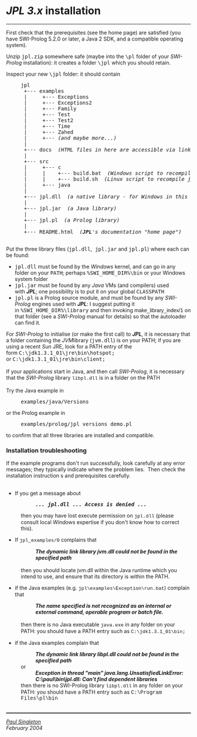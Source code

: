 <!DOCTYPE html PUBLIC "-//w3c//dtd html 4.0 transitional//en">
<html>
<head>
  <meta http-equiv="Content-Type"
 content="text/html; charset=iso-8859-1">
  <meta name="Author" content="Paul Singleton">
  <meta name="GENERATOR"
 content="Mozilla/4.74 [en] (WinNT; U) [Netscape]">
  <title>JPL 3.x installation</title>
</head>
<body>
<h1><span style="font-style: italic;">
JPL 3.x</span> installation</h1>
<hr width="100%">
First check that the prerequisites (see the home page) are satisfied
(you have SWI-Prolog 5.2.0 or later, a Java 2 SDK, and a compatible
operating
system).
<p>Unzip&nbsp;<span style="font-family: monospace;">jpl.zip</span>
somewhere
safe (maybe into the&nbsp;<span style="font-family: monospace;">\pl</span>
folder of your&nbsp;<span style="font-style: italic;">SWI-Prolog</span>
installation): it creates a folder&nbsp;<span
 style="font-family: monospace;">\jpl</span>
which you should retain.
</p>
<p>Inspect your new&nbsp;<span style="font-family: monospace;">\jpl</span>
folder: it should contain
</p>
<pre style="margin-left: 40px;">jpl<br>&nbsp;+--- examples<br>&nbsp;|&nbsp;&nbsp;&nbsp;&nbsp; +--- Exceptions<br>&nbsp;|&nbsp;&nbsp;&nbsp;&nbsp; +--- Exceptions2<br>&nbsp;|&nbsp;&nbsp;&nbsp;&nbsp; +--- Family<br>&nbsp;|&nbsp;&nbsp;&nbsp;&nbsp; +--- Test<br>&nbsp;|&nbsp;&nbsp;&nbsp;&nbsp; +--- Test2<br>&nbsp;|&nbsp;&nbsp;&nbsp;&nbsp; +--- Time<br>&nbsp;|&nbsp;&nbsp;&nbsp;&nbsp; +--- Zahed<br>&nbsp;|&nbsp;&nbsp;&nbsp;&nbsp; +--- <i>(and maybe more...)<br>&nbsp;|<br></i>&nbsp;+--- docs <span
 style="font-style: italic;"> (HTML files in here are accessible via links from the home page)</span><br>&nbsp;|<br>&nbsp;+--- src<br>&nbsp;|&nbsp;&nbsp;&nbsp;&nbsp; +--- c<br>&nbsp;|&nbsp;&nbsp;&nbsp;&nbsp; |    +--- build.bat  <span
 style="font-style: italic;">(Windows script to recompile jpl.c to jpl.dll)</span><br>&nbsp;|&nbsp;&nbsp;&nbsp;&nbsp; |    +--- build.sh  <span
 style="font-style: italic;">(Linux script to recompile jpl.c to libjpl.so)</span><br>&nbsp;|&nbsp;&nbsp;&nbsp;&nbsp; +--- java<br>&nbsp;|<br>&nbsp;+--- jpl.dll&nbsp; <span
 style="font-style: italic;">(a native library - for Windows in this case)</span>
&nbsp;|
&nbsp;+--- jpl.jar&nbsp;<span
 style="font-style: italic;"> (a Java library)</span>
&nbsp;|
&nbsp;+--- jpl.pl&nbsp; <span
 style="font-style: italic;">(a Prolog library)</span>
&nbsp;|
&nbsp;+--- README.html&nbsp; <span
 style="font-style: italic;">(<span style="font-weight: bold; font-style: italic;">JPL</span>'s documentation &quot;home page&quot;)</span>

</pre>
Put the three library files (<span style="font-family: monospace;">jpl.dll</span>,<span
 style="font-family: monospace;"> jpl.jar</span>
and&nbsp;<span style="font-family: monospace;">jpl.pl</span>) where
each
can be found:
<ul>
  <li> <span style="font-family: monospace;">jpl.dll</span> must be
found
by the&nbsp;<span style="font-style: italic;">Windows&nbsp;</span>kernel,
and can go in any folder on your&nbsp;<span
 style="font-family: monospace;">PATH</span>;
perhaps&nbsp;<span style="font-family: monospace;">%SWI_HOME_DIR%\bin</span>
or your Windows system folder<span style="font-family: monospace;"></span></li>
  <li> <span style="font-family: monospace;">jpl.jar</span> must be
found
by any&nbsp;<span style="font-style: italic;">Java&nbsp;</span>VMs
(and compilers) used with&nbsp;<span
 style="font-weight: bold; font-style: italic;">JPL</span>;
one possibility is to put it on your global&nbsp;<span
 style="font-family: monospace;">CLASSPATH</span></li>
  <li> <span style="font-family: monospace;">jpl.pl</span> is a Prolog
source
module, and must be found by any&nbsp;<span style="font-style: italic;">SWI-Prolog</span>
engines used with&nbsp;<span
 style="font-weight: bold; font-style: italic;">JPL</span>:
I suggest putting it in&nbsp;<span style="font-family: monospace;">%SWI_HOME_DIR%\library</span>
and then invoking&nbsp;<span
 style="font-family: helvetica,arial,sans-serif;">make_library_index/1</span>
on that folder (see a<span style="font-style: italic;"> SWI-Prolog</span>
manual for details) so that the autoloader can find it.</li>
</ul>
For&nbsp;<span style="font-style: italic;">SWI-Prolog</span> to
initialise
(or make the first call) to&nbsp;<span
 style="font-weight: bold; font-style: italic;">JPL</span>,
it is necessary that a folder containing the&nbsp;<span
 style="font-style: italic;">JVM</span>library
(<span style="font-family: monospace;">jvm.dll</span>) is on your PATH;
if you are using a recent&nbsp;<span style="font-style: italic;">Sun&nbsp;</span>JRE,
look for a PATH entry of the form&nbsp;<span
 style="font-family: monospace;">C:\jdk1.3.1_01\jre\bin\hotspot;</span>
or&nbsp;<span style="font-family: monospace;">C:\jdk1.3.1_01\jre\bin\client;
<br>
</span><br>
If your applications start in Java, and then call&nbsp;<span
 style="font-style: italic;">SWI-Prolog</span>,
it is necessary that the&nbsp;<span style="font-style: italic;">SWI-Prolog</span>
library&nbsp;<span style="font-family: courier new,courier,monospace;"><font
 size="-1">libpl.dll</font></span>
is in a folder on the PATH<br>
&nbsp;<br>
Try the Java example in
<pre style="margin-left: 40px;">examples/java/Versions</pre>
or the Prolog example in
<pre style="margin-left: 40px;">examples/prolog/jpl_versions_demo.pl<br></pre>
to confirm that all three libraries are installed and compatible.<br>
<h3>Installation troubleshooting</h3>
If the example programs don't run successfully, look carefully at any
error
messages; they typically indicate where the problem lies.&nbsp; Then
check
the installation instruction s and prerequisites carefully.
<br>
&nbsp;
<ul>
  <li>If you get a message about</li>
</ul>
<pre style="margin-left: 80px; font-weight: bold; font-style: italic;">... jpl.dll ... Access is denied ...</pre>
<div style="margin-left: 40px;">then you may have lost execute
permission
on&nbsp;<span style="font-family: courier new,courier,monospace;"><font
 size="-1">jpl.dll</font></span>
(please consult local&nbsp;<span style="font-style: italic;">Windows&nbsp;</span>expertise
if you don't know how to correct this).</div>
<ul>
  <li>If&nbsp;<span style="font-family: courier new,courier,monospace;"><font
 size="-1">jpl_examples/0</font></span>
complains that</li>
</ul>
<div style="margin-left: 80px;"><span
 style="font-weight: bold; font-style: italic;">The
dynamic link library jvm.dll could not be found in the specified path</span>
<br>
&nbsp;</div>
<div style="margin-left: 40px;">then you should locate jvm.dll within
the
Java runtime which you intend to use, and ensure that its directory is
within the PATH.</div>
<ul>
  <li>if the Java examples (e.g.&nbsp;<span
 style="font-family: courier new,courier,monospace;"><font size="-1">jpl\examples\Exception\run.bat</font></span>)
complain that</li>
</ul>
<div style="margin-left: 80px;"><span style="font-weight: bold;"><span
 style="font-style: italic;">The
name specified is not recognized as an internal or external command,
operable
program or batch file.</span>
<br>
</span></div>
<div style="margin-left: 40px;">&nbsp;
<br>
then there is no Java executable&nbsp;<span
 style="font-family: courier new,courier,monospace;"><font size="-1">java.exe</font></span>
in any folder on your PATH: you should have a PATH entry such as&nbsp;<span
 style="font-family: courier new,courier,monospace;"><font size="-1">C:\jdk1.3.1_01\bin;</font></span></div>
<ul>
  <li>if the Java examples complain that</li>
</ul>
<div style="margin-left: 80px;"><span
 style="font-weight: bold; font-style: italic;">The
dynamic link library libpl.dll could not be found in the specified path</span></div>
<div style="margin-left: 40px;">or</div>
<div style="margin-left: 80px;"><span
 style="font-weight: bold; font-style: italic;">Exception
in thread "main" java.lang.UnsatisfiedLinkError: C:\paul\bin\jpl.dll:
Can't
find dependent libraries
<br>
</span></div>
<div style="margin-left: 40px;">then there is no SWI-Prolog
library&nbsp;<span style="font-family: courier new,courier,monospace;"><font
 size="-1">libpl.dll</font></span>
in any folder on your PATH: you should have a PATH entry such as&nbsp;<span
 style="font-family: courier new,courier,monospace;">C:\Program
Files\pl\bin</span><br>
</div>
<br>
<hr style="width: 100%; height: 2px;">
<address><a href="mailto:paul.singleton@bcs.org.uk">Paul Singleton</a></address>
<address>
February 2004</address>
<br>
&nbsp;
</body>
</html>
